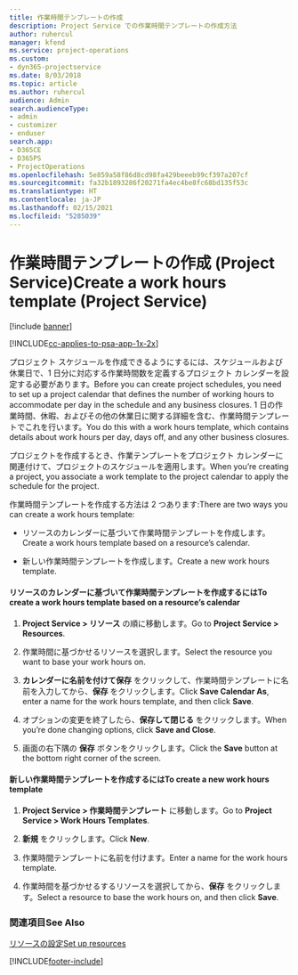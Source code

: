 ```yaml
---
title: 作業時間テンプレートの作成
description: Project Service での作業時間テンプレートの作成方法
author: ruhercul
manager: kfend
ms.service: project-operations
ms.custom:
- dyn365-projectservice
ms.date: 8/03/2018
ms.topic: article
ms.author: ruhercul
audience: Admin
search.audienceType:
- admin
- customizer
- enduser
search.app:
- D365CE
- D365PS
- ProjectOperations
ms.openlocfilehash: 5e859a58f86d8cd98fa429beeeb99cf397a207cf
ms.sourcegitcommit: fa32b1893286f20271fa4ec4be8fc68bd135f53c
ms.translationtype: HT
ms.contentlocale: ja-JP
ms.lasthandoff: 02/15/2021
ms.locfileid: "5285039"
---
```

# <a name="create-a-work-hours-template-project-service"></a><span data-ttu-id="d9c59-103">作業時間テンプレートの作成 (Project Service)</span><span class="sxs-lookup"><span data-stu-id="d9c59-103">Create a work hours template (Project Service)</span></span>

[!include [banner](../includes/psa-now-project-operations.md)]

[!INCLUDE[cc-applies-to-psa-app-1x-2x](../includes/cc-applies-to-psa-app-1x-2x.md)]

<span data-ttu-id="d9c59-104">プロジェクト スケジュールを作成できるようにするには、スケジュールおよび休業日で、1 日分に対応する作業時間数を定義するプロジェクト カレンダーを設定する必要があります。</span><span class="sxs-lookup"><span data-stu-id="d9c59-104">Before you can create project schedules, you need to set up a project calendar that defines the number of working hours to accommodate per day in the schedule and any business closures.</span></span> <span data-ttu-id="d9c59-105">1 日の作業時間、休暇、およびその他の休業日に関する詳細を含む、作業時間テンプレートでこれを行います。</span><span class="sxs-lookup"><span data-stu-id="d9c59-105">You do this with a work hours template, which contains details about work hours per day, days off, and any other business closures.</span></span>  
  
 <span data-ttu-id="d9c59-106">プロジェクトを作成するとき、作業テンプレートをプロジェクト カレンダーに関連付けて、プロジェクトのスケジュールを適用します。</span><span class="sxs-lookup"><span data-stu-id="d9c59-106">When you’re creating a project, you associate a work template to the project calendar to apply the schedule for the project.</span></span>  
  
 <span data-ttu-id="d9c59-107">作業時間テンプレートを作成する方法は 2 つあります:</span><span class="sxs-lookup"><span data-stu-id="d9c59-107">There are two ways you can create a work hours template:</span></span>  
  
-   <span data-ttu-id="d9c59-108">リソースのカレンダーに基づいて作業時間テンプレートを作成します。</span><span class="sxs-lookup"><span data-stu-id="d9c59-108">Create a work hours template based on a resource’s calendar.</span></span>  
  
-   <span data-ttu-id="d9c59-109">新しい作業時間テンプレートを作成します。</span><span class="sxs-lookup"><span data-stu-id="d9c59-109">Create a new work hours template.</span></span>  
  
#### <a name="to-create-a-work-hours-template-based-on-a-resources-calendar"></a><span data-ttu-id="d9c59-110">リソースのカレンダーに基づいて作業時間テンプレートを作成するには</span><span class="sxs-lookup"><span data-stu-id="d9c59-110">To create a work hours template based on a resource’s calendar</span></span>  
  
1.  <span data-ttu-id="d9c59-111">**Project Service > リソース** の順に移動します。</span><span class="sxs-lookup"><span data-stu-id="d9c59-111">Go to **Project Service > Resources**.</span></span>  
  
2.  <span data-ttu-id="d9c59-112">作業時間に基づかせるリソースを選択します。</span><span class="sxs-lookup"><span data-stu-id="d9c59-112">Select the resource you want to base your work hours on.</span></span>  
  
3.  <span data-ttu-id="d9c59-113">**カレンダーに名前を付けて保存** をクリックして、作業時間テンプレートに名前を入力してから、**保存** をクリックします。</span><span class="sxs-lookup"><span data-stu-id="d9c59-113">Click **Save Calendar As**, enter a name for the work hours template, and then click **Save**.</span></span>  
  
4.  <span data-ttu-id="d9c59-114">オプションの変更を終了したら、**保存して閉じる** をクリックします。</span><span class="sxs-lookup"><span data-stu-id="d9c59-114">When you’re done changing options, click **Save and Close**.</span></span>  
  
5.  <span data-ttu-id="d9c59-115">画面の右下隅の **保存** ボタンをクリックします。</span><span class="sxs-lookup"><span data-stu-id="d9c59-115">Click the **Save** button at the bottom right corner of the screen.</span></span>  
  
#### <a name="to-create-a-new-work-hours-template"></a><span data-ttu-id="d9c59-116">新しい作業時間テンプレートを作成するには</span><span class="sxs-lookup"><span data-stu-id="d9c59-116">To create a new work hours template</span></span>  
  
1.  <span data-ttu-id="d9c59-117">**Project Service > 作業時間テンプレート** に移動します。</span><span class="sxs-lookup"><span data-stu-id="d9c59-117">Go to **Project Service > Work Hours Templates**.</span></span>  
  
2.  <span data-ttu-id="d9c59-118">**新規** をクリックします。</span><span class="sxs-lookup"><span data-stu-id="d9c59-118">Click **New**.</span></span>  
  
3.  <span data-ttu-id="d9c59-119">作業時間テンプレートに名前を付けます。</span><span class="sxs-lookup"><span data-stu-id="d9c59-119">Enter a name for the work hours template.</span></span>  
  
4.  <span data-ttu-id="d9c59-120">作業時間を基づかせるするリソースを選択してから、**保存** をクリックします。</span><span class="sxs-lookup"><span data-stu-id="d9c59-120">Select a resource to base the work hours on, and then click **Save**.</span></span>  
  
### <a name="see-also"></a><span data-ttu-id="d9c59-121">関連項目</span><span class="sxs-lookup"><span data-stu-id="d9c59-121">See Also</span></span>  
 [<span data-ttu-id="d9c59-122">リソースの設定</span><span class="sxs-lookup"><span data-stu-id="d9c59-122">Set up resources</span></span>](../psa/set-up-resources.md)


[!INCLUDE[footer-include](../includes/footer-banner.md)]